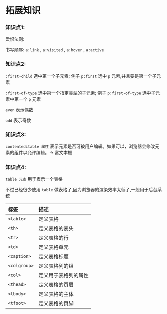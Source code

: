 # 拓展知识

### 知识点1:

爱恨法则:

书写顺序: `a:link` , `a:visited` , `a:hover` , `a:active` 

### 知识点2:

`:first-child` 选中第一个子元素; 例子 `p:first` 选中 `p` 元素,并且要是第一个子元素

`:first-of-type` 选中第一个指定类型的子元素; 例子 `p:first-of-type` 选中子元素中第一个 `p` 元素

`even` 表示偶数

`odd` 表示奇数

### 知识点3:

`contenteditable 属性` 表示元素是否可被用户编辑。如果可以，浏览器会修改元素的组件以允许编辑。-> 富文本框

### 知识点4:

`table 元素` 用于表示一个表格

不过已经很少使用 `table` 做表格了,因为浏览器的渲染效率太低了,一般用于后台系统

| 标签         | 描述                 |
| :----------- | :------------------- |
| `<table>`    | 定义表格             |
| `<th>`       | 定义表格的表头       |
| `<tr>`       | 定义表格的行         |
| `<td>`       | 定义表格单元         |
| `<caption>`  | 定义表格标题         |
| `<colgroup>` | 定义表格列的组       |
| `<col>`      | 定义用于表格列的属性 |
| `<thead>`    | 定义表格的页眉       |
| `<tbody>`    | 定义表格的主体       |
| `<tfoot>`    | 定义表格的页脚       |